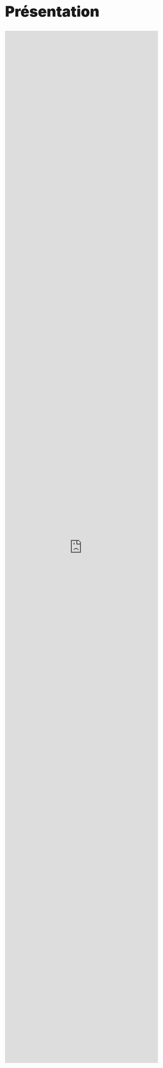 <h1
  class="has-text-centered mt-6"
  style="font-weight: 900; line-height: 1.3; font-size: 3rem; margin-top: 6em !important;">
  Présentation
</h1>

<div 
  class="columns">
  <div 
    class="column is-12"
    style="height:85vh">
    <iframe 
      src="https://multi-coop.gitlab.io/datami-project/datami-slides-fr/presentation-fr.html" 
      width="100%"
      height="100%"
      style="border:1px solid lightgrey;"
      title="slides">
    </iframe>
  </div>
</div>

